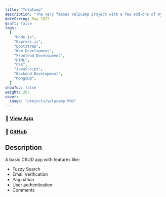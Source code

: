 ```yaml
---
title: "YelpCamp"
description: "The very famous YelpCamp project with a few add-ons of my own."
dateString: May 2022
draft: false
tags:
  [
    "Node.js",
    "Express.js",
    "Bootstrap",
    "Web Development",
    "Frontend Development",
    "HTML",
    "CSS",
    "JavaScript",
    "Backend Development",
    "MongoDB",
  ]
showToc: false
weight: 203
cover:
  image: "projects/yelpcamp.PNG"
---
```


### 🔗 [View App](http://yelpcamp.harshal.tech/)

### 🔗 [GitHub](https://github.com/harshalranjhani/YelpCamp/)

## Description

A basic CRUD app with features like:

- Fuzzy Search
- Email Verification
- Pagination
- User authentication
- Comments
